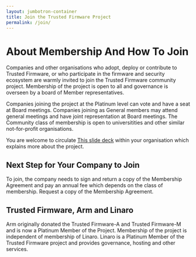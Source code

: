 ```yaml
---
layout: jumbotron-container
title: Join the Trusted Firmware Project
permalink: /join/
---
```

# About Membership And How To Join
Companies and other organisations who adopt, deploy or contribute to Trusted Firmware, or who participate in the firmware and security ecosystem are warmly invited to join the Trusted Firmware community project. Membership of the project is open to all and governance is overseen by a board of Member representatives. 

Companies joining the project at the Platinum level can vote and have a seat at Board meetings. Companies joining as General members may attend general meetings and have joint representation at Board meetings. The Community class of membership is open to universitities and other similar not-for-profit organisations.

You are welcome to circulate [This slide deck](/docs/TrustedFirmwareJoinDeck_2019.pdf) within your organisation which explains more about the project.

## Next Step for Your Company to Join

To join, the company needs to sign and return a copy of the Membership Agreement and pay an annual fee which depends on the class of membership. Request a copy of the Membership Agreement.

## Trusted Firmware, Arm and Linaro
Arm originally donated the Trusted Firmware-A and Trusted Firmware-M and is now a Platinum Member of the Project. Membership of the project is independent of membership of Linaro. Linaro is a Platinum Member of the Trusted Firmware project and provides governance, hosting and other services. 
